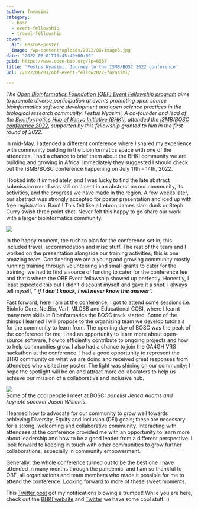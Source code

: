 ```yaml
---
author: fnyasimi
category:
  - bosc
  - event-fellowship
  - travel-fellowship
cover:
  alt: Festus-poster
  image: /wp-content/uploads/2022/08/image6.jpg
date: "2022-08-01T15:45:40+00:00"
guid: https://www.open-bio.org/?p=6567
title: 'Festus Nyasimi: Journey to the ISMB/BOSC 2022 conference'
url: /2022/08/01/obf-event-fellow2022-fnyasimi/

---
```

_The [Open Bioinformatics Foundation (OBF) Event Fellowship program](/travel-awards) aims to promote diverse participation at events promoting open source bioinformatics software development and open science practices in the biological research community. Festus Nyasimi, A co-founder and lead of the [Bioinformatics Hub of Kenya Initiative (BHKi)](https://www.bhki.org), attended the [ISMB/BOSC conference 2022](/events/bosc-2022/), supported by this fellowship granted to him in the first round of 2022._

In mid-May, I attended a different conference where I shared my experience with community building in the bioinformatics space with one of the attendees. I had a chance to brief them about the BHKI community we are building and growing in Africa. Immediately they suggested I should check out the ISMB/BOSC conference happening on July 11th - 14th, 2022.

I looked into it immediately, and I was lucky to find the late abstract submission round was still on. I sent in an abstract on our community, its activities, and the progress we have made in the region. A few weeks later, our abstract was strongly accepted for poster presentation and iced up with free registration. Bam!!! This felt like a Lebron James slam dunk or Steph Curry swish three point shot. Never felt this happy to go share our work with a larger bioinformatics community.

![](https://lh5.googleusercontent.com/bhsN-q42r2FwsPRQshfkWxsjP9QkttreS4kx3gUGgxXoHCp5Up_1VCsGbEnKP3pdy_g38WYvdvOLnxyC7EIZ688VgOPltUtNLksWKj4y8JE6LNJjc_Pqe6UmgRQCxeJ6CZZGUB0E5L-hRdVLlSuomeE)


In the happy moment, the rush to plan for the conference set in; this included travel, accommodation and misc stuff. The rest of the team and I worked on the presentation alongside our training activities; this is one amazing team. Considering we are a young and growing community mostly running training through volunteering and small grants to cater for the training, we had to find a source of funding to cater for the conference fee and that’s where the OBF Event fellowship showed up perfectly. Honestly, I least expected this but I didn’t discount myself and gave it a shot; I always tell myself, _“ **if I don’t knock, I will never know the answer**”._

Fast forward, here I am at the conference; I got to attend some sessions i.e. BioInfo Core, NetBio, Varl, MLCSB and Educational COSI, where I learnt many new skills in Bioinformatics the BOSC track started. Some of the things I learned I will propose to the organizing team we develop tutorials for the community to learn from. The opening day of BOSC was the peak of the conference for me; I had an opportunity to learn more about open-source software, how to efficiently contribute to ongoing projects and how to help communities grow. I also had a chance to join the GA4GH VRS hackathon at the conference. I had a good opportunity to represent the BHKI community on what we are doing and received great responses from attendees who visited my poster. The light was shining on our community; I hope the spotlight will be on and attract more collaborators to help us achieve our mission of a collaborative and inclusive hub.  

![](https://lh4.googleusercontent.com/LE_vl3pKIFuweLbd8pAXB7vT9XOm9VWAOAOCU9hcDPEFGsack9AzVKWpHklMxX35CiA4X7Ksa7LHPWUDeZtKX3j2DSyavX_THyI4Bz6Ptfu-G-3-di6QONsM1f8kh40qELlynJWr7X-qV9ti8hvbV6M)  
Some of the cool people I meet at BOSC: _panelist Jenea Adams and keynote speaker Jason Williams_.  

I learned how to advocate for our community to grow well towards achieving Diversity, Equity and Inclusion (DEI) goals; these are necessary for a strong, welcoming and collaborative community. Interacting with attendees at the conference provided me with an opportunity to learn more about leadership and how to be a good leader from a different perspective. I look forward to keeping in touch with other communities to grow further collaborations, especially in community empowerment.

Generally, the whole conference turned out to be the best one I have attended in many months through the pandemic, and I am so thankful to OBF, all organisations and team members who made it possible for me to attend the conference. Looking forward to more of these sweet moments.

This [Twitter post](https://twitter.com/Festus_nyasimi/status/1547547465737437184) got my notifications blowing a trumpet! While you are here, check out the [BHKI website](http://www.bhki.org) and [Twitter](https://twitter.com/BioinfoHub_KE) we have some cool stuff. :)
